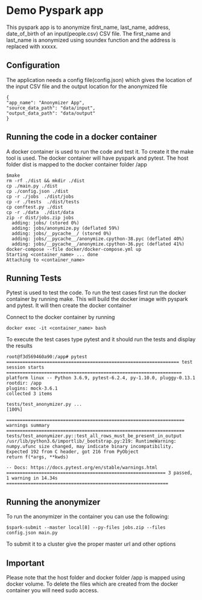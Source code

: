 # Demo Pyspark app

This pyspark app is to anonymize first_name, last_name, address, date_of_birth of an input(people.csv) CSV file.
The first_name and last_name is anonymized using soundex function and the address is replaced with xxxxx.

## Configuration
The application needs a config file(config.json) which gives the location of the input CSV file and the output location for the anonymized file
```
{
"app_name": "Anonymizer App",
"source_data_path": "data/input",
"output_data_path": "data/output"
}
```
## Running the code in a docker container
A docker container is used to run the code and test it. To create it the make tool is used. The docker container will have pyspark and pytest. The host folder dist is mapped to the docker container folder /app

```
$make
rm -rf ./dist && mkdir ./dist
cp ./main.py ./dist
cp ./config.json ./dist
cp -r ./jobs  ./dist/jobs
cp -r ./tests  ./dist/tests
cp conftest.py ./dist
cp -r ./data  ./dist/data
zip -r dist/jobs.zip jobs
  adding: jobs/ (stored 0%)
  adding: jobs/anonymize.py (deflated 59%)
  adding: jobs/__pycache__/ (stored 0%)
  adding: jobs/__pycache__/anonymize.cpython-38.pyc (deflated 40%)
  adding: jobs/__pycache__/anonymize.cpython-36.pyc (deflated 41%)
docker-compose --file docker/docker-compose.yml up
Starting <container_name> ... done
Attaching to <container_name>
```

## Running Tests
Pytest is used to test the code. To run the test cases first run the docker container by running make. This will build the docker image with pyspark and pytest. It will then create the docker container

Connect to the docker container by running 
```
docker exec -it <container_name> bash
```
To execute the test cases type pytest and it should run the tests and display the results

```
root@f3d569460a90:/app# pytest
================================================================ test session starts =================================================================
platform linux -- Python 3.6.9, pytest-6.2.4, py-1.10.0, pluggy-0.13.1
rootdir: /app
plugins: mock-3.6.1
collected 3 items

tests/test_anonymizer.py ...                                                                                                                   [100%]

================================================================== warnings summary ==================================================================
tests/test_anonymizer.py::test_all_rows_must_be_present_in_output
/usr/lib/python3.6/importlib/_bootstrap.py:219: RuntimeWarning: numpy.ufunc size changed, may indicate binary incompatibility. Expected 192 from C header, got 216 from PyObject
return f(*args, **kwds)

-- Docs: https://docs.pytest.org/en/stable/warnings.html
=========================================================== 3 passed, 1 warning in 14.34s ============================================================
```
## Running the anonymizer

To run the anonymizer in the container you can use the following:
```
$spark-submit --master local[8] --py-files jobs.zip --files config.json main.py
```

To submit it to a cluster give the proper master url and other options

## Important

Please note that the host folder and docker folder /app is mapped using docker volume. To delete the files which are created from the docker container you will need sudo access.
